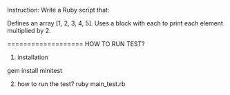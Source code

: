 Instruction:
Write a Ruby script that:

Defines an array [1, 2, 3, 4, 5].
Uses a block with each to print each element multiplied by 2.

===================
HOW TO RUN TEST?

1. installation

gem install minitest

2. how to run the test?
   ruby main_test.rb
